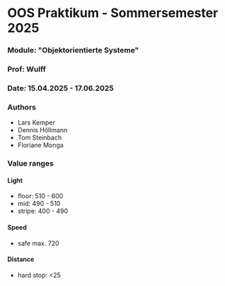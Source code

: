 # OOS Praktikum - Sommersemester 2025

### Module: "Objektorientierte Systeme"

### Prof: Wulff

### Date: 15.04.2025 - 17.06.2025

### Authors

- Lars Kemper
- Dennis Höllmann
- Tom Steinbach
- Floriane Monga

### Value ranges

#### Light

- floor: 510 - 600
- mid: 490 - 510
- stripe: 400 - 490

#### Speed

- safe max. 720

#### Distance

- hard stop: <25